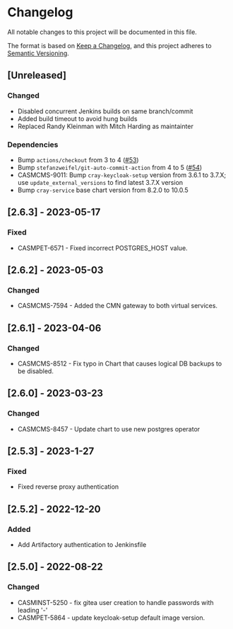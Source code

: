 # Changelog

All notable changes to this project will be documented in this file.

The format is based on [Keep a Changelog](https://keepachangelog.com/en/1.0.0/),
and this project adheres to [Semantic Versioning](https://semver.org/spec/v2.0.0.html).

## [Unreleased]

### Changed

- Disabled concurrent Jenkins builds on same branch/commit
- Added build timeout to avoid hung builds
- Replaced Randy Kleinman with Mitch Harding as maintainter

### Dependencies
- Bump `actions/checkout` from 3 to 4 ([#53](https://github.com/Cray-HPE/gitea/pull/53))
- Bump `stefanzweifel/git-auto-commit-action` from 4 to 5 ([#54](https://github.com/Cray-HPE/gitea/pull/54))
- CASMCMS-9011: Bump `cray-keycloak-setup` version from 3.6.1 to 3.7.X; use `update_external_versions` to find latest 3.7.X version
- Bump `cray-service` base chart version from 8.2.0 to 10.0.5

## [2.6.3] - 2023-05-17

### Fixed

- CASMPET-6571 - Fixed incorrect POSTGRES_HOST value.

## [2.6.2] - 2023-05-03

### Changed

- CASMCMS-7594 - Added the CMN gateway to both virtual services.

## [2.6.1] - 2023-04-06

### Changed

- CASMCMS-8512 - Fix typo in Chart that causes logical DB backups to be disabled.

## [2.6.0] - 2023-03-23

### Changed

- CASMCMS-8457 - Update chart to use new postgres operator

## [2.5.3] - 2023-1-27

### Fixed

- Fixed reverse proxy authentication

## [2.5.2] - 2022-12-20

### Added

- Add Artifactory authentication to Jenkinsfile

## [2.5.0] - 2022-08-22

### Changed

- CASMINST-5250 - fix gitea user creation to handle passwords with leading '-'
- CASMPET-5864 - update keycloak-setup default image version.